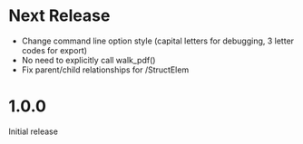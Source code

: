 # Next Release
* Change command line option style (capital letters for debugging, 3 letter codes for export)
* No need to explicitly call walk_pdf()
* Fix parent/child relationships for /StructElem

# 1.0.0
Initial release
